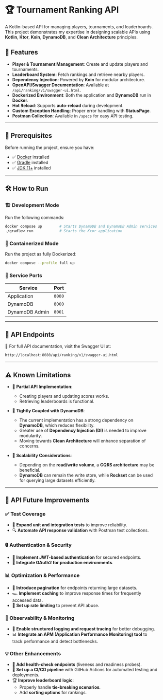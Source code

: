 # 🏆 Tournament Ranking API

A Kotlin-based API for managing players, tournaments, and leaderboards. This project demonstrates my expertise in designing scalable APIs using **Kotlin**, **Ktor**, **Koin**, **DynamoDB**, and **Clean Architecture** principles.

## 🚀 Features

- **Player & Tournament Management**: Create and update players and tournaments.
- **Leaderboard System**: Fetch rankings and retrieve nearby players.
- **Dependency Injection**: Powered by **Koin** for modular architecture.
- **OpenAPI/Swagger Documentation**: Available at `/api/ranking/v1/swagger-ui.html`.
- **Dockerized Environment**: Both the application and **DynamoDB** run in **Docker**.
- **Hot Reload**: Supports **auto-reload** during development.
- **Custom Exception Handling**: Proper error handling with **StatusPage**.
- **Postman Collection**: Available in `/specs` for easy API testing.

---

## 🔧 Prerequisites

Before running the project, ensure you have:

- ✅ [Docker](https://www.docker.com/) installed
- ✅ [Gradle](https://gradle.org/) installed
- ✅ [JDK 11+](https://adoptopenjdk.net/) installed

---

## 🛠 How to Run

### 🏗 Development Mode
Run the following commands:

```sh
docker compose up        # Starts DynamoDB and DynamoDB Admin services
./gradlew run            # Starts the Ktor application
```

### 🐳 Containerized Mode
Run the project as fully Dockerized:

```sh
docker compose --profile full up
```

### 📡 Service Ports
| Service         | Port  |
|----------------|-------|
| Application    | `8080` |
| DynamoDB       | `8000` |
| DynamoDB Admin | `8001` |

---

## 🎯 API Endpoints

📝 For full API documentation, visit the Swagger UI at:

```sh
http://localhost:8080/api/ranking/v1/swagger-ui.html
```


---

## ⚠️ Known Limitations

- 🚧 **Partial API Implementation**:
  - Creating players and updating scores works.
  - Retrieving leaderboards is functional.

- 🔗 **Tightly Coupled with DynamoDB**:
  - The current implementation has a strong dependency on **DynamoDB**, which reduces flexibility.
  - Greater use of **Dependency Injection (DI)** is needed to improve modularity.
  - Moving towards **Clean Architecture** will enhance separation of concerns.

- 🚀 **Scalability Considerations**:
  - Depending on the **read/write volume**, a **CQRS architecture** may be beneficial.
  - **DynamoDB** can remain the write store, while **Rockset** can be used for querying large datasets efficiently.

---

## 🚀 API Future Improvements

### ✅ Test Coverage
- 🧪 **Expand unit and integration tests** to improve reliability.
- 🔍 **Automate API response validation** with Postman test collections.

### 🔒 Authentication & Security
- 🔑 **Implement JWT-based authentication** for secured endpoints.
- 🔐 **Integrate OAuth2 for production environments**.

### 📊 Optimization & Performance
- 🔄 **Introduce pagination** for endpoints returning large datasets.
- 🏎 **Implement caching** to improve response times for frequently accessed data.
- 🚦 **Set up rate limiting** to prevent API abuse.

### 📡 Observability & Monitoring
- 📜 **Enable structured logging and request tracing** for better debugging.
- 📊 **Integrate an APM (Application Performance Monitoring) tool** to track performance and detect bottlenecks.

### 💡 Other Enhancements
- 🏥 **Add health-check endpoints** (liveness and readiness probes).
- 🔄 **Set up a CI/CD pipeline** with GitHub Actions for automated testing and deployments.
- 🏆 **Improve leaderboard logic**:
  - Properly handle **tie-breaking scenarios**.
  - Add **sorting options** for rankings.